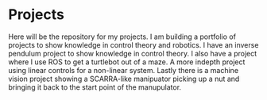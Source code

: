 # Projects

Here will be the repository for my projects.
I am building a portfolio of projects to show knowledge in control theory and robotics.
I have an inverse pendulum project to show knowledge in control theory. 
I also have a project where I use ROS to get a turtlebot out of a maze.
A more indepth project using linear controls for a non-linear system.
Lastly there is a machine vision project showing a SCARRA-like manipuator picking up a nut and bringing it back to the start point of the manupulator. 
